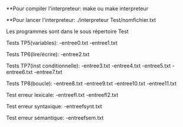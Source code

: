 **Pour compiler l'interpreteur:
make
ou
make interpreteur


**Pour lancer l'interpreteur:
./interpreteur Test/nomfichier.txt



Les programmes sont dans le sous répertoire Test

Tests TP5(variables):
-entree0.txt
-entree1.txt

Tests TP6(lire/écrire):
-entree2.txt

Tests TP7(inst conditionnelle):
-entree3.txt
-entree4.txt
-entree5.txt
-entree6.txt
-entree7.txt

Tests TP8(boucle):
-entree8.txt
-entree9.txt
-entree10.txt
-entree11.txt

Test erreur lexicale:
-entreefl.txt
-entreefl2.txt

Test erreur syntaxique:
-entreefsynt.txt

Test erreur sémantique:
-entreefsem.txt
